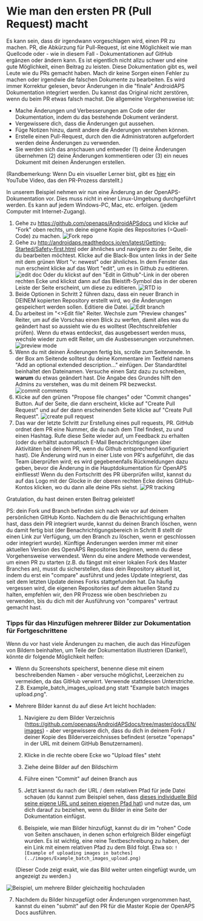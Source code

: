 # Wie man den ersten PR (Pull Request) macht

Es kann sein, dass dir irgendwann vorgeschlagen wird, einen PR zu machen. PR, die Abkürzung für Pull-Request, ist eine Möglichkeit wie man Quellcode oder - wie in diesem Fall - Dokumentationen auf GitHub ergänzen oder ändern kann. Es ist eigentlich nicht allzu schwer und eine gute Möglichkeit, einen Beitrag zu leisten. Diese Dokumentation gibt es, weil Leute wie du PRs gemacht haben. Mach dir keine Sorgen einen Fehler zu machen oder irgendwie die falschen Dokumente zu bearbeiten. Es wird immer Korrektur gelesen, bevor Änderungen in die "finale" AndroidAPS Dokumentation integriert werden. Du kannst das Original nicht zerstören, wenn du beim PR etwas falsch machst. Die allgemeine Vorgehensweise ist:

* Mache Änderungen und Verbesserungen am Code oder der Dokumentation, indem du das bestehende Dokument veränderst.
* Vergewissere dich, dass die Änderungen gut aussehen.
* Füge Notizen hinzu, damit andere die Änderungen verstehen können.
* Erstelle einen Pull-Request, durch den die Administratoren aufgefordert werden deine Änderungen zu verwenden.
* Sie werden sich das anschauen und entweder (1) deine Änderungen übernehmen (2) deine Änderungen kommentieren oder (3) ein neues Dokument mit deinen Änderungen erstellen.

(Randbemerkung: Wenn Du ein visueller Lerner bist, gibt es [hier](https://youtu.be/4b6tsL0_kzg) ein YouTube Video, das den PR-Prozess darstellt.)

In unserem Beispiel nehmen wir nun eine Änderung an der OpenAPS-Dokumentation vor. Dies muss nicht in einer Linux-Umgebung durchgeführt werden. Es kann auf jedem Windows-PC, Mac, etc. erfolgen. (jedem Computer mit Internet-Zugang).

1. Gehe zu https://github.com/openaps/AndroidAPSdocs und klicke auf "Fork" oben rechts, um deine eigene Kopie des Repositories (=Quell-Code) zu machen. ![Fork repo](./images/PR0.png)
2. Gehe zu http://androidaps.readthedocs.io/en/latest/Getting-Started/Safety-first.html oder ähnliches und navigiere zu der Seite, die du bearbeiten möchtest. Klicke auf die Black-Box unten links in der Seite mit dem grünen Wort "v: newest" oder ähnliches. In dem Fenster das nun erscheint klicke auf das Wort "edit", um es in Github zu editieren.   
    ![edit doc](./images/PR1.png) Oder du klickst auf den "Edit in Github"-Link in der oberen rechten Ecke und klickst dann auf das Bleistift-Symbol das in der oberen Leiste der Seite erscheint, um diese zu editieren. ![RTD io](./images/PR2.png)
3. Beide Optionen in Schritt 2 führen dazu, dass ein neuer Branch in DEINEM kopierten Repository erstellt wird, wo die Änderungen gespeichert werden sollen. Editiere die Datei. ![Edit branch](./images/PR3.png)
4. Du arbeitest im "<>Edit file" Reiter. Wechsle zum "Preview changes" Reiter, um auf die Vorschau einen Blick zu werfen, damit alles was du geändert hast so aussieht wie du es wolltest (Rechtschreibfehler prüfen). Wenn du etwas entdeckst, das ausgebessert werden muss, wechsle wieder zum edit Reiter, um die Ausbesserungen vorzunehmen. ![preview mode](./images/PR5.png)
5. Wenn du mit deinen Änderungen fertig bis, scrolle zum Seitenende. In der Box am Seitende solltest du deine Kommentare im Textfeld namens "Add an optional extended description..." einfügen. Der Standardtitel beinhaltet den Dateinamen. Versuche einen Satz dazu zu schreiben, **warum** du etwas geändert hast. Die Angabe des Grundes hilft den Admins zu verstehen, was du mit deinem PR bezweckst. ![commit comments](./images/PR4.png)
6. Klicke auf den grünen "Propose file changes" oder "Commit changes" Button. Auf der Seite, die dann erscheint, klicke auf "Create Pull Request" und auf der dann erscheinenden Seite klicke auf "Create Pull Request". ![create pull request](./images/PR6.png)
7. Das war der letzte Schritt zur Erstellung eines pull requests, PR. GitHub ordnet dem PR eine Nummer, die du nach dem Titel findest, zu und einen Hashtag. Rufe diese Seite wieder auf, um Feedback zu erhalten (oder du erhältst automatisch E-Mail Benachrichtigungen über Aktivitäten bei deinem PR, wenn du Github entsprechend konfiguriert hast). Die Änderung wird nun in einer Liste von PR's aufgeführt, die das Team überprüfen wird; es wird gegebenenfalls Rückmeldungen dazu geben, bevor die Änderung in die Hauptdokumentation für OpenAPS einfliesst! Wenn du den Fortschritt des PR überprüfen willst, kannst du auf das Logo mit der Glocke in der oberen rechten Ecke deines GitHub-Kontos klicken, wo du dann alle deine PRs siehst. ![PR tracking](./images/PR7.png)

Gratulation, du hast deinen ersten Beitrag geleistet!

PS: dein Fork und Branch befinden sich nach wie vor auf deinem persönlichen GitHub Konto. Nachdem du die Benachrichtigung erhalten hast, dass dein PR integriert wurde, kannst du deinen Branch löschen, wenn du damit fertig bist (der Benachrichtigungsbereich in Schritt 8 stellt dir einen Link zur Verfügung, um den Branch zu löschen, wenn er geschlossen oder integriert wurde). Künftige Änderungen werden immer mit einer aktuellen Version des OpenAPS Repositories beginnen, wenn du diese Vorgehensweise verwendest. Wenn du eine andere Methode verwendest, um einen PR zu starten (z.B. du fängst mit einer lokalen Fork des Master Branches an), musst du sicherstellen, dass dein Repository aktuell ist, indem du erst ein "compare" ausführst und jedes Update integrierst, das seit dem letzten Update deines Forks stattgefunden hat. Da häufig vergessen wird, die eigenen Repositories auf dem aktuellen Stand zu halten, empfehlen wir, den PR Prozess wie oben beschrieben zu verwenden, bis du dich mit der Ausführung von "compares" vertraut gemacht hast.

### Tipps für das Hinzufügen mehrerer Bilder zur Dokumentation für Fortgeschrittene

Wenn du vor hast viele Änderungen zu machen, die auch das Hinzufügen von Bildern beinhalten, um Teile der Dokumentation illustrieren (Danke!), könnte dir folgende Möglichkeit helfen:

* Wenn du Screenshots speicherst, benenne diese mit einem beschreibenden Namen - aber versuche möglichst, Leerzeichen zu vermeiden, da das GitHub verwirrt. Verwende stattdessen Unterstriche. Z.B. Example_batch_images_upload.png statt "Example batch images upload.png".

* Mehrere Bilder kannst du auf diese Art leicht hochladen:
    
    1. Navigiere zu dem Bilder Verzeichnis (https://github.com/openaps/AndroidAPSdocs/tree/master/docs/EN/images) - aber vergewissere dich, dass du dich in deinem Fork / deiner Kopie des Bilderverzeichnisses befindest (ersetze "openaps" in der URL mit deinem GitHub Benutzernamen).
    
    2. Klicke in die rechte obere Ecke wo "Upload files" steht
    
    3. Ziehe deine Bilder auf den Bildschirm
    
    4. Führe einen "Commit" auf deinen Branch aus
    
    5. Jetzt kannst du nach der URL / dem relativen Pfad für jede Datei schauen (du kannst zum Beispiel sehen, dass [dieses individuelle Bild seine eigene URL und seinen eigenen Pfad hat](https://github.com/openaps/docs/blob/master/docs/EN/images/Example_batch_images_upload.png)) und nutze das, um dich darauf zu beziehen, wenn du Bilder in eine Seite der Dokumentation einfügst.
    
    6. Beispiele, wie man Bilder hinzufügt, kannst du dir im "rohen" Code von Seiten anschauen, in denen schon erfolgreich Bilder eingefügt wurden. Es ist wichtig, eine reine Textbeschreibung zu haben, der ein Link mit einem relativen Pfad zu dem Bild folgt. Etwa so: `![Example of uploading images in batches](../images/Example_batch_images_upload.png)`
    
    (Dieser Code zeigt exakt, wie das Bild weiter unten eingefügt wurde, um angezeigt zu werden.)

![Beispiel, um mehrere Bilder gleichzeitig hochzuladen](./images/Example_batch_images_upload.png)

7. Nachdem du Bilder hinzugefügt oder Änderungen vorgenommen hast, kannst du einen "submit" auf den PR für die Master Kopie der OpenAPS Docs ausführen.